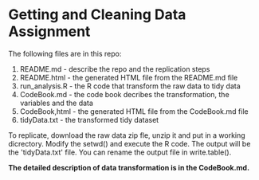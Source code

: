 Getting and Cleaning Data Assignment
====================================

The following files are in this repo:  
1. README.md - describe the repo and the replication steps  
2. README.html - the generated HTML file from the README.md file  
3. run_analysis.R - the R code that transform the raw data to tidy data  
4. CodeBook.md - the code book decribes the transformation, the variables and the data  
5. CodeBook,html - the generated HTML file from the CodeBook.md file  
6. tidyData.txt - the transformed tidy dataset  

To replicate, download the raw data zip fle, unzip it and put in a working dicrectory.  Modify the setwd() and execute the R code.  The output will be the 'tidyData.txt' file.  You can rename the output file in write.table().  

**The detailed description of data transformation is in the CodeBook.md.**